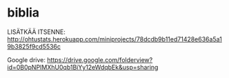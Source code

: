 biblia
======


LISÄTKÄÄ ITSENNE:  http://ohtustats.herokuapp.com/miniprojects/78dcdb9b11ed71428e636a5a19b3825f9cd5536c

Google drive:
https://drive.google.com/folderview?id=0B0pNPIMXhU0qb1BiYy12eWdqbEk&usp=sharing
